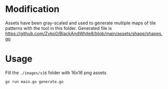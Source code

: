 # Modification

Assets have been gray-scaled and used to generate multiple maps of tile patterns with the tool in this folder.
Generated file is https://github.com/Zyko0/BlackAndWhite8/blob/main/assets/shape/shapes.go

# Usage

Fill the `./images/x16` folder with 16x16 png assets

```
go run main.go generate.go
```